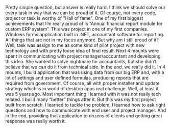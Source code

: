 Pretty simple question, but answer is really hard. I think we should solve our every task in way that we can be proud of it. Of course, not every code, project or task is worthy of "Hall of fame".
One of my first biggest achievements that I’m really proud of is “Annual financial report module for custom ERP system”.  This was project in one of my first companies. Windows forms application built in .NET, accountant software for reporting. All things that are not in my focus anymore.
But why am I still proud of it?
Well, task was assign to me as some kind of pilot project with new technology and with pretty loose idea of final result. Next 4 mounts were spent in communicating with project manager/accountant and developing this idea. She wanted to solve nightmare for accountants, but she didn’t believe that we can do it from technical side. In the end, we really did it. In 4 mounts, I build application that was using data from our big ERP and, with a lot of settings and user defined formulas, producing reports that are required from government. Of course, all with proper installer and update strategy which is in world of desktop apps real challenge. Well, at least it was 5 years ago.
Most important thing I learned with it was not really tech related. I build many “better” things after it. But this was my first project built from scratch. I learned to tackle the problem, I learned how to ask right questions and how to communicate with end user and project manager. And in the end, providing that application to dozens of clients and getting great response was really worth it.
